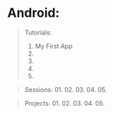 # Android:


> Tutorials:
> 01. My First App
> 02. 
> 03. 
> 04. 
> 05. 


> Sessions:
> 01. 
> 02. 
> 03. 
> 04. 
> 05. 


> Projects:
> 01. 
> 02. 
> 03. 
> 04. 
> 05. 
